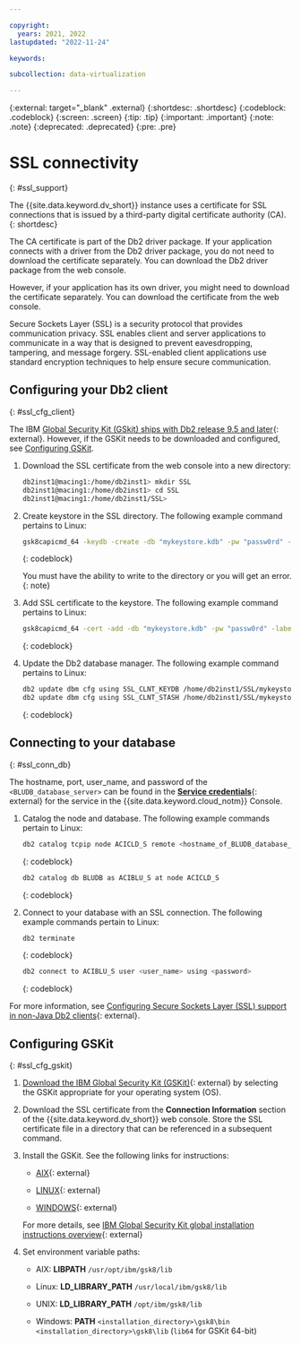 ```yaml
---

copyright:
  years: 2021, 2022
lastupdated: "2022-11-24"

keywords:

subcollection: data-virtualization

---
```


{:external: target="_blank" .external}
{:shortdesc: .shortdesc}
{:codeblock: .codeblock}
{:screen: .screen}
{:tip: .tip}
{:important: .important}
{:note: .note}
{:deprecated: .deprecated}
{:pre: .pre}

# SSL connectivity
{: #ssl_support}

The {{site.data.keyword.dv_short}} instance uses a certificate for SSL connections that is issued by a third-party digital certificate authority (CA). 
{: shortdesc}

The CA certificate is part of the Db2 driver package. If your application connects with a driver from the Db2 driver package, you do not need to download the certificate separately. You can download the Db2 driver package from the web console.

However, if your application has its own driver, you might need to download the certificate separately. You can download the certificate from the web console.

Secure Sockets Layer (SSL) is a security protocol that provides communication privacy. SSL enables client and server applications to communicate in a way that is designed to prevent eavesdropping, tampering, and message forgery. SSL-enabled client applications use standard encryption techniques to help ensure secure communication.


## Configuring your Db2 client
{: #ssl_cfg_client}

The IBM [Global Security Kit (GSkit) ships with Db2 release 9.5 and later](https://www.ibm.com/support/pages/gskit-versions-shipped-db2){: external}. However, if the GSKit needs to be downloaded and configured, see [Configuring GSKit](#ssl_cfg_gskit).

1. Download the SSL certificate from the web console into a new directory:

   ```sh
   db2inst1@macing1:/home/db2inst1> mkdir SSL
   db2inst1@macing1:/home/db2inst1> cd SSL
   db2inst1@macing1:/home/db2inst1/SSL>
   ```
   
1. Create keystore in the SSL directory. The following example command pertains to Linux:
   ```sh
   gsk8capicmd_64 -keydb -create -db "mykeystore.kdb" -pw "passw0rd" -stash
   ```
   {: codeblock}

   You must have the ability to write to the directory or you will get an error.
   {: note}

1. Add SSL certificate to the keystore. The following example command pertains to Linux:
   ```sh
   gsk8capicmd_64 -cert -add -db "mykeystore.kdb" -pw "passw0rd" -label ACIBLUDB_SSL -file /home/db2inst1/SSL/DigiCertGlobalRootCA.crt
   ```
   {: codeblock}

1. Update the Db2 database manager. The following example command pertains to Linux: 
   ```sh
   db2 update dbm cfg using SSL_CLNT_KEYDB /home/db2inst1/SSL/mykeystore.kdb
   db2 update dbm cfg using SSL_CLNT_STASH /home/db2inst1/SSL/mykeystore.sth
   ```
   {: codeblock}


## Connecting to your database
{: #ssl_conn_db}

The hostname, port, user_name, and password of the `<BLUDB_database_server>` can be found in the [**Service credentials**](/docs/Db2onCloud?topic=Db2onCloud-connect_options){: external} for the service in the {{site.data.keyword.cloud_notm}} Console.


1. Catalog the node and database. The following example commands pertain to Linux:
   ```sh
   db2 catalog tcpip node ACICLD_S remote <hostname_of_BLUDB_database_server> server <port_of_BLUDB_database_server> security SSL
   ```
   {: codeblock}

   ```sh
   db2 catalog db BLUDB as ACIBLU_S at node ACICLD_S
   ```
   {: codeblock}

1. Connect to your database with an SSL connection. The following example commands pertain to Linux:
   ```sh
   db2 terminate
   ```
   {: codeblock}

   ```sh
   db2 connect to ACIBLU_S user <user_name> using <password>
   ```
   {: codeblock}

For more information, see [Configuring Secure Sockets Layer (SSL) support in non-Java Db2 clients](https://www.ibm.com/support/knowledgecenter/en/SSEPGG_11.5.0/com.ibm.db2.luw.admin.sec.doc/doc/t0053518.html){: external}.

## Configuring GSKit
{: #ssl_cfg_gskit}

1. [Download the IBM Global Security Kit (GSKit)](https://www-945.ibm.com/support/fixcentral/swg/selectFixes?parent=Security+Systems&product=ibm/Tivoli/IBM+Global+Security+Kit&release=All&platform=All&function=fixId&fixids=8.0.*&source=fc){: external} by selecting the GSKit appropriate for your operating system (OS).

1. Download the SSL certificate from the **Connection Information** section of the {{site.data.keyword.dv_short}} web console. Store the SSL certificate file in a directory that can be referenced in a subsequent command.

1. Install the GSKit. See the following links for instructions:
   - [AIX](http://www-01.ibm.com/support/docview.wss?uid=swg21577384){: external}

   - [LINUX](http://www-01.ibm.com/support/docview.wss?uid=swg21631460){: external}

   - [WINDOWS](http://www-01.ibm.com/support/docview.wss?uid=swg21631462){: external}

   For more details, see [IBM Global Security Kit global installation instructions overview](https://www.ibm.com/support/knowledgecenter/en/SSEPGG_11.5.0/com.ibm.swg.tivoli.gskit.install.doc/doc/c0055521.html){: external}

1. Set environment variable paths:
   - AIX: **LIBPATH**
     `/usr/opt/ibm/gsk8/lib`

   - Linux: **LD_LIBRARY_PATH**
     `/usr/local/ibm/gsk8/lib`

   - UNIX: **LD_LIBRARY_PATH**
     `/opt/ibm/gsk8/lib`

   - Windows: **PATH**
     `<installation_directory>\gsk8\bin`
     `<installation_directory>\gsk8\lib`  (`lib64` for GSKit 64-bit)


